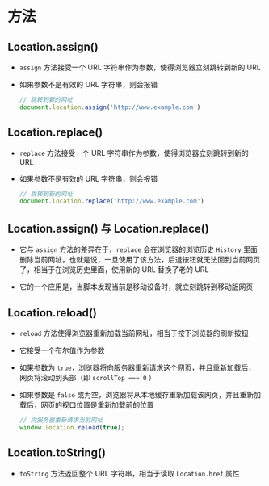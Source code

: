 # 方法

## Location.assign()

+ `assign` 方法接受一个 URL 字符串作为参数，使得浏览器立刻跳转到新的 URL

+ 如果参数不是有效的 URL 字符串，则会报错

    ```js
    // 跳转到新的网址
    document.location.assign('http://www.example.com')
    ```

## Location.replace()

+ `replace` 方法接受一个 URL 字符串作为参数，使得浏览器立刻跳转到新的 URL

+ 如果参数不是有效的 URL 字符串，则会报错

    ```js
    // 跳转到新的网址
    document.location.replace('http://www.example.com')
    ```

## Location.assign() 与 Location.replace()

+ 它与 `assign` 方法的差异在于，`replace` 会在浏览器的浏览历史 `History` 里面删除当前网址，也就是说，一旦使用了该方法，后退按钮就无法回到当前网页了，相当于在浏览历史里面，使用新的 URL 替换了老的 URL

+ 它的一个应用是，当脚本发现当前是移动设备时，就立刻跳转到移动版网页

## Location.reload()

+ `reload` 方法使得浏览器重新加载当前网址，相当于按下浏览器的刷新按钮

+ 它接受一个布尔值作为参数

+ 如果参数为 `true`，浏览器将向服务器重新请求这个网页，并且重新加载后，网页将滚动到头部（即 `scrollTop === 0` ）

+ 如果参数是 `false` 或为空，浏览器将从本地缓存重新加载该网页，并且重新加载后，网页的视口位置是重新加载前的位置

    ```js
    // 向服务器重新请求当前网址
    window.location.reload(true);
    ```

## Location.toString()

+ `toString` 方法返回整个 URL 字符串，相当于读取 `Location.href` 属性
